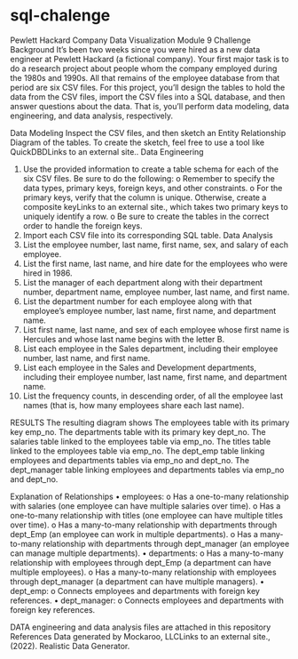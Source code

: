 # sql-chalenge
Pewlett Hackard Company
Data Visualization Module 9 Challenge
Background
It’s been two weeks since you were hired as a new data engineer at Pewlett Hackard (a fictional company). Your first major task is to do a research project about people whom the company employed during the 1980s and 1990s. All that remains of the employee database from that period are six CSV files.
For this project, you’ll design the tables to hold the data from the CSV files, import the CSV files into a SQL database, and then answer questions about the data. That is, you’ll perform data modeling, data engineering, and data analysis, respectively.

Data Modeling
Inspect the CSV files, and then sketch an Entity Relationship Diagram of the tables. To create the sketch, feel free to use a tool like QuickDBDLinks to an external site..
Data Engineering
1.	Use the provided information to create a table schema for each of the six CSV files. Be sure to do the following:
o	Remember to specify the data types, primary keys, foreign keys, and other constraints.
o	For the primary keys, verify that the column is unique. Otherwise, create a composite keyLinks to an external site., which takes two primary keys to uniquely identify a row.
o	Be sure to create the tables in the correct order to handle the foreign keys.
2.	Import each CSV file into its corresponding SQL table.
Data Analysis
1.	List the employee number, last name, first name, sex, and salary of each employee.
2.	List the first name, last name, and hire date for the employees who were hired in 1986.
3.	List the manager of each department along with their department number, department name, employee number, last name, and first name.
4.	List the department number for each employee along with that employee’s employee number, last name, first name, and department name.
5.	List first name, last name, and sex of each employee whose first name is Hercules and whose last name begins with the letter B.
6.	List each employee in the Sales department, including their employee number, last name, and first name.
7.	List each employee in the Sales and Development departments, including their employee number, last name, first name, and department name.
8.	List the frequency counts, in descending order, of all the employee last names (that is, how many employees share each last name).

RESULTS
The resulting diagram shows
 The employees table with its primary key emp_no.
 The departments table with its primary key dept_no.
The salaries table linked to the employees table via emp_no.
The titles table linked to the employees table via emp_no.
The dept_emp table linking employees and departments tables via emp_no and dept_no.
The dept_manager table linking employees and departments tables via emp_no and dept_no.

Explanation of Relationships
•	employees:
o	Has a one-to-many relationship with salaries (one employee can have multiple salaries over time).
o	Has a one-to-many relationship with titles (one employee can have multiple titles over time).
o	Has a many-to-many relationship with departments through dept_Emp (an employee can work in multiple departments).
o	Has a many-to-many relationship with departments through dept_manager (an employee can manage multiple departments).
•	departments:
o	Has a many-to-many relationship with employees through dept_Emp (a department can have multiple employees).
o	Has a many-to-many relationship with employees through dept_manager (a department can have multiple managers).
•	dept_emp:
o	Connects employees and departments with foreign key references.
•	dept_manager:
o	Connects employees and departments with foreign key references.
 

DATA engineering and data analysis files are attached in this repository
References
Data generated by Mockaroo, LLCLinks to an external site., (2022). Realistic Data Generator.


